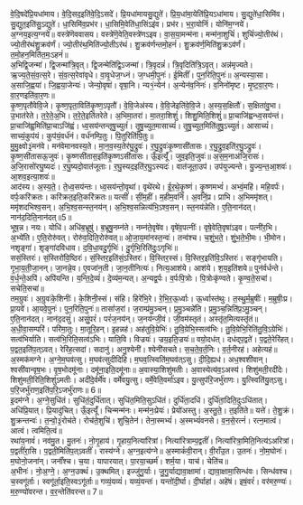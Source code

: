 

  
वे॒दि॒षदे॑प्रि॒यधा॑माय। वे॒दि॒सद॒इति॑वे॒दि॒ऽसदे॑। प्रि॒यधा॑मायसु॒द्युते॑। प्रि॒य॒धा॑मा॒येति॑प्रि॒यऽधा॑माय। सु॒द्युते॑धा॒सिमि॑व। सु॒द्युत॒इति॑सु॒ऽद्युते॑। धा॒सिमि॑व॒प्रभ॑र। धा॒सिमि॒वेति॑धा॒सिंऽइ॑व। प्रभ॑र। भ॒रा॒योनिं॑। योनि॑म॒ग्नये॑। अ॒ग्नय॒इत्य॒ग्नये॑॥ वस्त्रे॑णॆववासय। वस्त्रे॑णॆ॒वेति॒वस्त्रे॑णऽइव। वा॒स॒या॒मन्म॑ना। मन्म॑ना॒शुचिं॑। शुचिं॑ज्यो॒तीर॑थं। ज्यो॒तीर॑थंशु॒क्रव॑र्णं। ज्यो॒तीर॑थ॒मिति॑ज्यो॒तीऽर॑थं। शु॒क्रव॑र्णन्तमो॒हनं॑। शु॒क्रव॑र्ण॒मिति॑शु॒क्रऽव॑र्णं। त॒मो॒हन॒मिति॑त॒मः॒ऽहनं॑॥  
अ॒भिद्वि॒जन्मा॑। द्वि॒जन्मा॑त्रि॒वृत्। द्वि॒जन्मेति॑द्वि॒ऽजन्मा॑। त्रि॒वृदन्नं॑। त्रि॒वृदिति॑त्रि॒ऽवृत्। अन्न॑मृज्यते। ऋ॒ज्य॒ते॒सं॒व॒त्स॒रे। सं॒व॒त्स॒रेवा॑वृधे। वा॒वृ॒धेज॒ग्ध्नं। ज॒ग्धमी॒पुनः॑। ई॒मितीं॑। पुन॒रिति॒पुनः॑॥ अ॒न्यस्या॒सा। अ॒साजि॒ह्वया॑। जि॒ह्वया॒जेन्यः॑। जेन्यो॒वृषा॑। वृषा॒नि। न्य१॒॑न्येन॑। अ॒न्येन॑व॒निनः॑। व॒निनो॑मृष्ट। मृ॒ष्ट॒वा॒र॒णः। वा॒र॒णइति॑वा॒र॒णः॥  
कृ॒ष्ण॒पृतौ॑वेवि॒जे। कृ॒ष्ण॒पृता॒विति॑कृ॒ष्ण॒ऽपृतौ॑। वे॒वि॒जेअ॑स्य। वे॒वि॒जेइति॑वे॒वि॒जे। अ॒स्य॒स॒क्षितौ॑। स॒क्षिता॑वु॒भा। उ॒भात॑रेते। त॒रे॒ते॒अ॒भि। त॒रे॒ते॒इति॑तरेते। अ॒भिमा॒तरा॑। मा॒तरा॒शिशुं॑। शिशु॒मिति॒शिशुं॑॥ प्रा॒चाजि॑ह्वन्ध्व॒सय॑न्तं। प्रा॒चाजि॑ह्व॒मिति॑प्रा॒चाऽजि॑ह्वं। ध्व॒सय॑न्तन्तृषु॒च्युतं॑। तृ॒षु॒च्युत॒मासाच्यं॑। तृ॒षु॒च्युत॒मिति॑तृ॒षु॒ऽच्युतं॑। आसाच्यं॑। साच्यं॒कुप॑यं। कुप॑यं॒वर्ध॑नं। वर्ध॑नम्पि॒तुः। पि॒तुरिति॑पि॒तुः॥  
मु॒मु॒क्ष्वो३॒॑मन॑वे। मन॑वेमानवस्य॒ते। मा॒न॒व॒स्य॒तेर॑घु॒द्रुवः॑। र॒घु॒द्रुवः॑कृ॒ष्णासी॑तासः। र॒घु॒द्रुव॒इति॑र॒घु॒ऽद्रुवः॑। कृ॒ष्ण॒सी॑तासऊ॒जुवः॑। कृ॒ष्णसी॑तास॒इति॑कृ॒ष्णऽसी॑तासः। ऊँ॒इत्यूँ॑। जुव॒इति॒जुवः॑॥ अ॒स॒म॒नाअ॑जि॒रासः॑। अ॒जि॒रासो॑रघु॒ष्यदः॑। र॒घु॒ष्यदो॒वात॑जूताः। र॒घु॒स्यद॒इति॑र॒घु॒ऽस्यदः॑। वात॑जूता॒उप॑। उप॑युज्यन्ते। यु॒ज्य॒न्त॒आ॒शवः॑। आ॒शव॒इत्या॒शवः॑॥  
आद॑स्य। अ॒स्य॒ते॒। ते॒ध्व॒सय॑न्तः। ध्व॒सय॑न्तो॒वृथा॑। वृथे॑रथे। ई॒र॒थे॒कृ॒ष्णं। कृ॒ष्णमभ्वं॑। अभ्वं॒महि॑। महि॒वर्पः॑। वर्पः॒करि॑क्रतः। करि॑क्रत॒इति॒करि॑क्रतः॥ यत्सीं॑। सीं॒म॒हीं। म॒हीम॒वनिं॑। अ॒वनिं॒प्र। प्राभि। अ॒भिममृ॑शत्। ममृ॑शदभिश्व॒सन्। अ॒भि॒श्व॒सन्स्त॒नय॑न्। अ॒भि॒श्व॒सन्नित्य॑भि॒ऽश्व॒सन्। स्त॒नय॑न्नेति। ए॒ति॒नान॑दत्। नान॑द॒दिति॒नान॑दत्॥5॥  
भूष॒न्न। नयः। योधि॑। अधि॑ब॒भ्रूषु॑। ब॒भ्रूषु॒नम्न॑ते। नम्न॑ते॒वृषे॑व। वृषे॑व॒पत्नीः॑। वृषे॒वेति॒वृषा॑ऽइव। पत्नी॑र॒भि। अ॒भ्ये॑ति। ए॒ति॒रोरु॑वत्। रोरु॑व॒दिति॒रोरु॑वत्॥ ओ॒जा॒य॒मा॑नस्त॒न्वः॑। तन्व॑श्च। च॒शुं॒भ॒ते॒। शुं॒भ॒ते॒भी॒मः। भी॒मोन। नशृङ्गा॑। शृङ्गा॑दविधाव। द॒वि॒धा॒वदु॒र्गृभिः॑। दु॒र्गृभि॒रिति॑दुः॒ऽगृभिः॑॥  
ससं॒स्तिरः॑। सं॒स्तिरो॑वि॒ष्ठिरः॑। सं॒स्तिर॒इति॑सं॒ऽस्तिरः॑। वि॒स्तिर॒स्सं। वि॒स्तिर॒इति॑वि॒ऽस्तिरः॑। सङ्गृ॑भायति। गृ॒भा॒य॒ती॒जा॒नन्। जा॒नन्ने॒व। ए॒वजा॑न॒ती। जा॒न॒तीनित्यः॑। नित्य॒आश॑ये। आश॑ये। श॒य॒इति॑शये॥ पुन॑र्वर्धन्ते। व॒र्ध॒न्ते॒अपि॑। अपि॑यन्ति। य॒न्ति॒दे॒व्यं॑। दे॒व्य॑म॒न्यत्। अ॒न्यद्व॒र्पः। व॒र्पःपि॒त्रोः। पि॒त्रोःकृ॑ण्वते। कृ॒ण्व॒ते॒सचा॑। सचेति॒सचा॑॥  
तम॒ग्रुवः॑। अ॒ग्रुवः॑के॒शिनीः॑। के॒शिनी॒स्सं। संहि। हिरे॑भि॒रे। रे॒भि॒र॒ऊ॒र्ध्वाः। ऊ॒र्ध्वास्त॑थुः। त॒स्थु॒र्म॒म्रुषीः॑। म॒म्रुषीः॒प्र। प्रा॒यवे॑। आ॒यवे॒पुनः॑। पुन॒रिति॒पुनः॑॥ तासां॑ज॒रां। ज॒राम्प्र॑मु॒ञ्चन्। प्र॒मु॒ञ्चन्ने॑ति। प्र॒मु॒ञ्च॒न्निति॑प्र॒ऽमु॒ञ्चन्। ए॒ति॒नान॑दत्। नान॑द॒दसुं॑। असुं॒परं॑। परं॑ज॒नय॑न्। ज॒नय॑न्जी॒वं। जी॒वम॑स्तृतं। अस्तृ॑त॒मित्यस्तृ॑तं॥  
अ॒धी॒वा॒सम्परि॑। परि॑मा॒तुः। मा॒तूरि॒हन्। इ॒हन्नह॑। अह॑तुवि॒ग्रेभिः॑। तु॒वि॒ग्रेभि॒स्सत्व॑भिः। तु॒वि॒ग्रेभि॒रिति॑तु॒वि॒ऽग्रेभिः॑। सत्व॑भिर्याति। सत्व॑भि॒रिति॒सत्व॑ऽभिः। याति॒वि। विज्रयः॑। ज्रय॒इति॒ज्रयः॑॥ वयो॒दध॑त्। दध॑द्प॒द्वते॑। प॒द्वते॒रेरि॑हत्। प॒द्वत॒इति॑प॒त्ऽवत्। रेरि॑ह॒त्सदा॑। सदानु॑। अनु॒श्येनी॑। श्येनी॑सचते। स॒च॒ते॒व॒र्त॒निः। व॒र्त॒नीरह॑। अहेत्यह॑॥  
अ॒स्मक॑मग्ने। अ॒ग्ने॒म॒घव॑त्सु। म॒घव॑त्सुदीदिहि। म॒घव॒त्स्विति॑म॒घव॑त्ऽसु। दी॒दि॒ह्यध॑। अध॒श्वशी॑वान्। श्वसी॑वान्वृष॒भः। वृ॒ष॒भोदमू॑नाः। दमू॑ना॒इति॒दमू॑नाः॥ अ॒वास्या॒शिशु॑मतीः। अ॒वास्येत्य॑व॒ऽअस्य॑। शिशु॑मती॒रदी॑देः। शिशु॑मती॒रिति॒शिशु॑ऽमतीः। अदी॑दे॒र्वर्मे॑व। वर्मे॑वयु॒त्सु। वर्मे॒वेति॒वर्मा॑ऽइव। यु॒त्सुप॑रि॒जर्भु॑राणः। यु॒त्स्विति॑यु॒त्ऽसु। प॒रि॒जर्भु॑राण॒इति॑प॒रि॒ऽजर्भु॑राणः॥ 6॥  
इ॒दम॑ग्ने। अ॒ग्ने॒सुधि॑तं। सुधि॑तं॒दुर्धि॑तात्। सुधि॑त॒मिति॒सुऽधि॑तं। दुर्धि॑ता॒दधि॑। दुर्धि॑ता॒दिति॒दुःऽधि॑तात्। अधि॑प्रि॒यात्। प्रि॒यादु॑चित्। ऊँ॒इत्यूँ॑। चिन्मन्म॑नः। मन्म॑नः॒प्रेयः॑। प्रेयो॑अस्तु। अ॒स्तु॒ते॒। त॒इति॑ते॥ यत्ते॑। ते॒शु॒क्रं। शु॒क्रन्तन्वः॑। त॒न्वो॒३॒॑रोच॑ते। रोच॑ते॒शुचि॑। शुचि॒तेन॑। तेना॒स्मभ्यं॑। अ॒स्मभ्यं॑वनसे। व॒न॒से॒रत्नं॑। रत्न॒मात्वं। आत्वं। त्वमिति॒त्वं॥  
रथा॑य॒नावं॑। नव॑मु॒त। मु॒तनः॑। नो॒गृ॒हाय॑। गृ॒हाय॒नित्या॑रित्रां। नित्या॑रित्राम्प॒द्वतीं॑। नित्या॑रित्रा॒मिति॒नित्य॑ऽअरित्रां। प॒द्वतीं॑रा॒सि। प॒द्वती॒मिति॑प॒त्ऽवतीं॑। रास्य॑ग्ने। अ॒ग्न॒इत्य॑ग्ने॥ अ॒स्माकं॑वी॒रान्। वी॒राँउ॒त। उ॒तनः॑। नो॒म॒घोनः॑। म॒घोनो॒जना॑न्। जनाँ॑श्च। च॒या। यापारयात्। पा॒रया॒च्छर्म॑। शर्म॒या। याच॑। चेति॑च॥  
अ॒भीनः॑। नो॒अ॒ग्ने॒। अ॒ग्न॒उक्थं॑। उ॒क्थमित्। इज्जु॑गु॒र्याः। जु॒गु॒र्याद्यावा॒क्षामा॑। द्यावा॒क्षामा॒सिन्ध॑वः। सिन्ध॑वश्च। च॒स्वगू॑र्ताः। स्वगू॑र्ता॒इति॒स्वऽगू॑र्ताः॥ गव्यं॒यव्यं॑। यव्यं॒यन्तः॑। यन्तो॑दी॒र्घा। दी॒र्घाहा॑। अहे॑षं। इषं॒वरं॑। वर॑मरु॒ण्यः॑। म॒रु॒ण्यो॑वरन्त। व॒र॒न्तेति॑वरन्त॥ 7॥  
